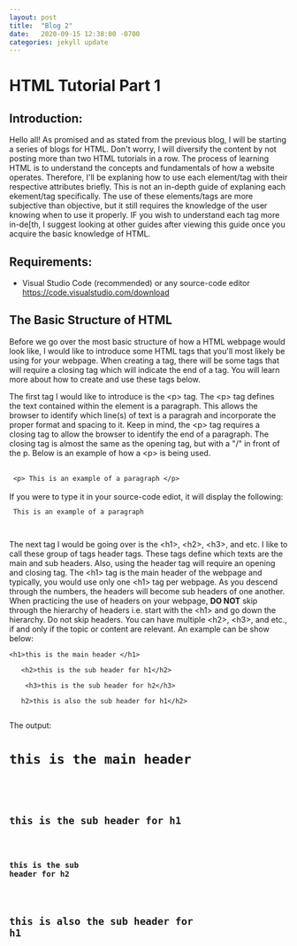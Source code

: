 ```yaml
---
layout: post
title:  "Blog 2"
date:   2020-09-15 12:38:00 -0700
categories: jekyll update
---
```

<h1><b>HTML Tutorial Part 1</b></h1>

<h2><b>Introduction:</b></h2>

<p>Hello all! As promised and as stated from the previous blog, I will be starting a series of blogs for HTML. Don't worry, I will diversify the content by not posting more than two HTML tutorials in a row.  The process of learning HTML is to understand the concepts and fundamentals of how a website operates. Therefore, I'll be explaning how to use each element/tag with their respective attributes briefly. This is not an in-depth guide of explaning each ekement/tag specifically. The use of these elements/tags are more subjective than objective, but it still requires the knowledge of the user knowing when to use it properly. IF you wish to understand each tag more in-de[th, I suggest looking at other guides after viewing this guide once you acquire the basic knowledge of HTML.  </p>

<h2><b>Requirements:</b></h2>
<ul>
<li>Visual Studio Code (recommended) or any source-code editor
<br><a href="https://code.visualstudio.com/download"> https://code.visualstudio.com/download</a> </li>
</ul>
<h2><b>The Basic Structure of HTML</b></h2>

<p> Before we go over the most basic structure of how a HTML webpage would look like, I would like to introduce some HTML tags that you'll most likely be using for your webpage. When creating a tag, there will be some tags that will require a closing tag which will indicate the end of a tag. You will learn more about how to create and use these tags below.
</p>
<p> The first tag I would like to introduce is the &lt;p&gt; tag. The &lt;p&gt; tag defines the text contained within the element is a paragraph. This allows the browser to identify which line(s) of text is a paragrah and incorporate the proper format and spacing to it. Keep in mind, the &lt;p&gt; tag requires a closing tag to allow the browser to identify the end of a paragraph. The closing tag is almost the same as the opening tag, but with a &quot;/&quot; in front of the p. Below is an example of how a &lt;p&gt; is being used.</p>
<br>
<code> &lt;p&gt; This is an example of a paragraph &lt;/p&gt;
</code>
<br>
If you were to type it in your source-code ediot, it will display the following:
<code><p> This is an example of a paragraph </p></code>
<br>
<p> The next tag I would be going over is the &lt;h1&gt;, &lt;h2&gt;, &lt;h3&gt;, and etc. I like to call these group of tags header tags. These tags define which texts are the main and sub headers. Also, using the header tag will require an opening and closing tag. The &lt;h1&gt; tag is the main header of the webpage and typically, you would use only one &lt;h1&gt; tag per webpage. As you descend through the numbers, the headers will become sub headers of one another. When practicing the use of headers on your webpage, <strong>DO NOT</strong> skip through the hierarchy of headers i.e. start with the &lt;h1&gt; and go down the hierarchy. Do not skip headers.  You can have multiple  &lt;h2&gt;, &lt;h3&gt;, and etc., if and only if the topic or content are relevant. An example can be show below:</p>
<code>&lt;h1&gt;this is the main header &lt;/h1&gt; <br>
&nbsp;&nbsp;&nbsp;&lt;h2&gt;this is the sub header for h1&lt;/h2&gt;<br>
&nbsp;&nbsp;&nbsp;&nbsp;&lt;h3&gt;this is the sub header for h2&lt;/h3&gt;<br>
&nbsp;&nbsp;&nbsp;h2&gt;this is also the sub header for h1&lt;/h2&gt;<br>
</code>

The output:<br>
<code><h1>this is the main header </h1> <br>
&nbsp;&nbsp;&nbsp;<h2>this is the sub header for h1</h2><br>
&nbsp;&nbsp;&nbsp;&nbsp;<h3>this is the sub header for h2</h3><br>
&nbsp;&nbsp;&nbsp;<h2>this is also the sub header for h1</h2><br>
</code>


